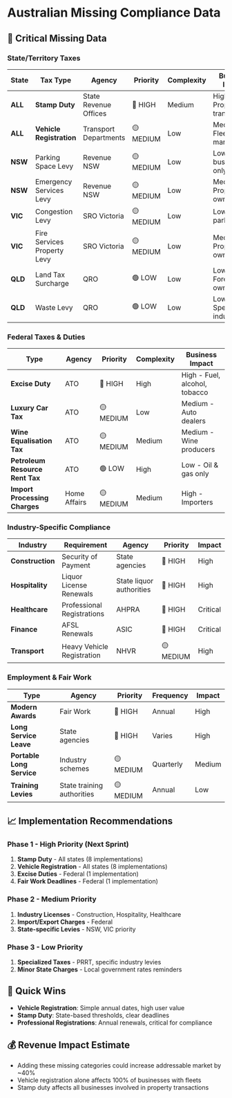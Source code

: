 # Australian Missing Compliance Data

## 🔴 Critical Missing Data

### State/Territory Taxes

| State | Tax Type | Agency | Priority | Complexity | Business Impact |
|-------|----------|--------|----------|------------|-----------------|
| **ALL** | **Stamp Duty** | State Revenue Offices | 🔴 HIGH | Medium | High - Property transactions |
| **ALL** | **Vehicle Registration** | Transport Departments | 🟡 MEDIUM | Low | Medium - Fleet management |
| **NSW** | Parking Space Levy | Revenue NSW | 🟡 MEDIUM | Low | Low - CBD businesses only |
| **NSW** | Emergency Services Levy | Revenue NSW | 🟡 MEDIUM | Low | Medium - Property owners |
| **VIC** | Congestion Levy | SRO Victoria | 🟡 MEDIUM | Low | Low - CBD parking only |
| **VIC** | Fire Services Property Levy | SRO Victoria | 🟡 MEDIUM | Low | Medium - Property owners |
| **QLD** | Land Tax Surcharge | QRO | 🟢 LOW | Low | Low - Foreign owners only |
| **QLD** | Waste Levy | QRO | 🟢 LOW | Low | Low - Specific industries |

### Federal Taxes & Duties

| Type | Agency | Priority | Complexity | Business Impact |
|------|--------|----------|------------|-----------------|
| **Excise Duty** | ATO | 🔴 HIGH | High | High - Fuel, alcohol, tobacco |
| **Luxury Car Tax** | ATO | 🟡 MEDIUM | Low | Medium - Auto dealers |
| **Wine Equalisation Tax** | ATO | 🟡 MEDIUM | Medium | Medium - Wine producers |
| **Petroleum Resource Rent Tax** | ATO | 🟢 LOW | High | Low - Oil & gas only |
| **Import Processing Charges** | Home Affairs | 🟡 MEDIUM | Medium | High - Importers |

### Industry-Specific Compliance

| Industry | Requirement | Agency | Priority | Impact |
|----------|-------------|--------|----------|---------|
| **Construction** | Security of Payment | State agencies | 🔴 HIGH | High |
| **Hospitality** | Liquor License Renewals | State liquor authorities | 🔴 HIGH | High |
| **Healthcare** | Professional Registrations | AHPRA | 🔴 HIGH | Critical |
| **Finance** | AFSL Renewals | ASIC | 🔴 HIGH | Critical |
| **Transport** | Heavy Vehicle Registration | NHVR | 🟡 MEDIUM | High |

### Employment & Fair Work

| Type | Agency | Priority | Frequency | Impact |
|------|--------|----------|-----------|---------|
| **Modern Awards** | Fair Work | 🔴 HIGH | Annual | High |
| **Long Service Leave** | State agencies | 🔴 HIGH | Varies | High |
| **Portable Long Service** | Industry schemes | 🟡 MEDIUM | Quarterly | Medium |
| **Training Levies** | State training authorities | 🟡 MEDIUM | Annual | Low |

## 📈 Implementation Recommendations

### Phase 1 - High Priority (Next Sprint)
1. **Stamp Duty** - All states (8 implementations)
2. **Vehicle Registration** - All states (8 implementations)  
3. **Excise Duties** - Federal (1 implementation)
4. **Fair Work Deadlines** - Federal (1 implementation)

### Phase 2 - Medium Priority
1. **Industry Licenses** - Construction, Hospitality, Healthcare
2. **Import/Export Charges** - Federal
3. **State-specific Levies** - NSW, VIC priority

### Phase 3 - Low Priority
1. **Specialized Taxes** - PRRT, specific industry levies
2. **Minor State Charges** - Local government rates reminders

## 🎯 Quick Wins
- **Vehicle Registration**: Simple annual dates, high user value
- **Stamp Duty**: State-based thresholds, clear deadlines
- **Professional Registrations**: Annual renewals, critical for compliance

## 💰 Revenue Impact Estimate
- Adding these missing categories could increase addressable market by ~40%
- Vehicle registration alone affects 100% of businesses with fleets
- Stamp duty affects all businesses involved in property transactions